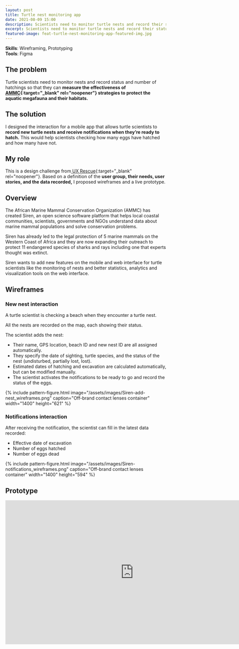 ```yaml
---
layout: post
title: Turtle nest monitoring app
date: 2021-08-09 15:00
description: Scientists need to monitor turtle nests and record their status to measure the effectiveness of strategies to protect the aquatic megafauna and their habitats.
excerpt: Scientists need to monitor turtle nests and record their status to measure the effectiveness of strategies to protect the aquatic megafauna and their habitats.
featured-image: feat-turtle-nest-monitoring-app-featured-img.jpg
---
```

**Skills**: Wireframing, Prototyping  
**Tools**: Figma

## The problem

Turtle scientists need to monitor nests and record status and number of hatchings so that they can **measure the effectiveness of [AMMC](https://www.ammco.org/){:target="_blank" rel="noopener"} strategies to protect the aquatic megafauna and their habitats.**

## The solution

I designed the interaction for a mobile app that allows turtle scientists to **record new turtle nests and receive notifications when they’re ready to hatch.** This would help scientists checking how many eggs have hatched and how many have not.

## My role

This is a design challenge from[ UX Rescue](https://www.uxrescue.org/){:target="_blank" rel="noopener"}. Based on a definition of the **user group, their needs, user stories, and the data recorded,** I proposed wireframes and a live prototype.

## Overview

The African Marine Mammal Conservation Organization (AMMC) has created Siren, an open science software platform that helps local coastal communities, scientists, governments and NGOs understand data about marine mammal populations and solve conservation problems.

Siren has already led to the legal protection of 5 marine mammals on the Western Coast of Africa and they are now expanding their outreach to protect 11 endangered species of sharks and rays including one that experts thought was extinct.

Siren wants to add new features on the mobile and web interface for turtle scientists like the monitoring of nests and better statistics, analytics and visualization tools on the web interface.

## Wireframes

### New nest interaction

A turtle scientist is checking a beach when they encounter a turtle nest.

All the nests are recorded on the map, each showing their status.

The scientist adds the nest:

* Their name, GPS location, beach ID and new nest ID are all assigned automatically.
* They specify the date of sighting, turtle species, and the status of the nest (undisturbed, partially lost, lost).
* Estimated dates of hatching and excavation are calculated automatically, but can be modified manually.
* The scientist activates the notifications to be ready to go and record the status of the eggs.

{% include pattern-figure.html image="/assets/images/Siren-add-nest_wireframes.png" caption="Off-brand contact lenses container" width="1400" height="621" %}

### Notifications interaction

After receiving the notification, the scientist can fill in the latest data recorded:

* Effective date of excavation
* Number of eggs hatched
* Number of eggs dead

{% include pattern-figure.html image="/assets/images/Siren-notifications_wireframes.png" caption="Off-brand contact lenses container" width="1400" height="594" %}

## Prototype

<iframe style="border: 1px solid rgba(0, 0, 0, 0.1);" width="800" height="450" src="https://www.figma.com/embed?embed_host=share&amp;url=https%3A%2F%2Fwww.figma.com%2Fproto%2FpNyDsJ0tQXauivuJeXJDc3%2FSIREN-Mobile-application-%E2%80%93-Exercise%3Fnode-id%3D2%253A2" allowfullscreen=""></iframe>